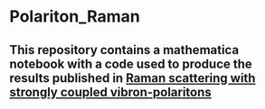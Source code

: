 # Polariton_Raman

## This repository contains a mathematica notebook with a code used to produce the results published in [Raman scattering with strongly coupled vibron-polaritons](https://journals.aps.org/pra/abstract/10.1103/PhysRevA.94.023843)
